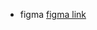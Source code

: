 - figma [figma link](https://www.figma.com/design/OJc6M8DEX9LzQiBcQIc25y/Test-Page?node-id=0-1&p=f&t=LUsaLrke0qQKF7Lx-0) 
